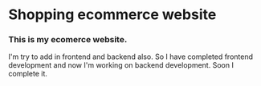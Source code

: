 <h1>Shopping ecommerce website</h1>
<h3>This is my ecomerce website.</h3>
I'm try to add in frontend and backend also. So I have completed frontend development and now I'm working on backend development. Soon I complete it.
